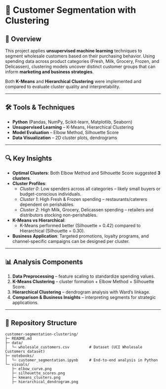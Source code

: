 # 🛒 Customer Segmentation with Clustering

## 📌 Overview
This project applies **unsupervised machine learning** techniques to segment wholesale customers based on their purchasing behavior. Using spending data across product categories (Fresh, Milk, Grocery, Frozen, and Delicassen), clustering models uncover distinct customer groups that can inform **marketing and business strategies**.  

Both **K-Means** and **Hierarchical Clustering** were implemented and compared to evaluate cluster quality and interpretability.

---

## 🛠️ Tools & Techniques
- **Python** (Pandas, NumPy, Scikit-learn, Matplotlib, Seaborn)  
- **Unsupervised Learning** – K-Means, Hierarchical Clustering  
- **Model Evaluation** – Elbow Method, Silhouette Score  
- **Data Visualization** – 2D cluster plots, dendrograms  

---

## 🔍 Key Insights
- **Optimal Clusters**: Both Elbow Method and Silhouette Score suggested **3 clusters**.  
- **Cluster Profiles**:  
  - *Cluster 0*: Low spenders across all categories – likely small buyers or budget-conscious individuals.  
  - *Cluster 1*: High Fresh & Frozen spending – restaurants/caterers dependent on perishables.  
  - *Cluster 2*: High Milk, Grocery, Delicassen spending – retailers and distributors stocking non-perishables.  
- **K-Means vs Hierarchical**:  
  - K-Means performed better (Silhouette = 0.42) compared to Hierarchical (Silhouette = 0.30).  
- **Business Application**: Targeted promotions, loyalty programs, and channel-specific campaigns can be designed per cluster.  

---

## 📊 Analysis Components
1. **Data Preprocessing** – feature scaling to standardize spending values.  
2. **K-Means Clustering** – cluster formation + Elbow Method + Silhouette Score.  
3. **Hierarchical Clustering** – dendrogram analysis with Ward’s linkage.  
4. **Comparison & Business Insights** – interpreting segments for strategic applications.  

---

## 📂 Repository Structure
```text
customer-segmentation-clustering/
├─ README.md
├─ data/
│  └─ wholesale_customers.csv         # Dataset (UCI Wholesale Customers dataset)
├─ notebooks/
│  └─ customer_segmentation.ipynb     # End-to-end analysis in Python
└─ visuals/
   ├─ elbow_curve.png
   ├─ silhouette_scores.png
   ├─ kmeans_clusters.png
   ├─ hierarchical_dendrogram.png
